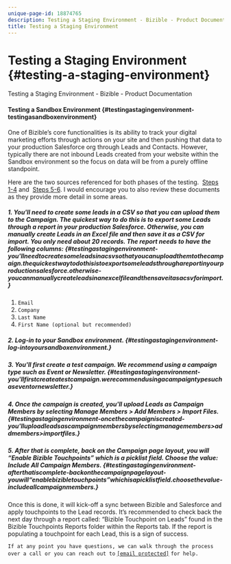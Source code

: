 ```yaml
---
unique-page-id: 18874765
description: Testing a Staging Environment - Bizible - Product Documentation
title: Testing a Staging Environment
---
```


# Testing a Staging Environment {#testing-a-staging-environment}

Testing a Staging Environment - Bizible - Product Documentation

#### Testing a Sandbox Environment {#testingastagingenvironment-testingasandboxenvironment}

One of Bizible’s core functionalities is its ability to track your digital marketing efforts through actions on your site and then pushing that data to your production Salesforce org through Leads and Contacts. However, typically there are not inbound Leads created from your website within the Sandbox environment so the focus on data will be from a purely offline standpoint.

Here are the two sources referenced for both phases of the testing.&nbsp; [Steps 1-4](http://help.salesforce.com/apex/HTViewHelpDoc?id=lead_import_wizard.htm&language=en_US)&nbsp;and&nbsp; [Steps 5-6](http://docs.marketo.com/x/6AAgAQ). I would encourage you to also review these documents as they provide more detail in some areas.

##### 1. You'll need to create some leads in a CSV so that you can upload them to the Campaign. The quickest way to do this is to export some Leads through a report in your production Salesforce. Otherwise, you can manually create Leads in an Excel file and then save it as a CSV for import. You only need about 20 records. The report needs to have the following columns: {#testingastagingenvironment-you'llneedtocreatesomeleadsinacsvsothatyoucanuploadthemtothecampaign.thequickestwaytodothisistoexportsomeleadsthroughareportinyourproductionsalesforce.otherwise-youcanmanuallycreateleadsinanexcelfileandthensaveitasacsvforimport.}

1. `Email`
1. `Company`
1. `Last Name`
1. `First Name (optional but recommended)`

##### 2. Log-in to your Sandbox environment. {#testingastagingenvironment-log-intoyoursandboxenvironment.}

##### 3. You'll first create a test campaign. We recommend using a campaign type such as Event or Newsletter. {#testingastagingenvironment-you'llfirstcreateatestcampaign.werecommendusingacampaigntypesuchaseventornewsletter.}

##### 4. Once the campaign is created, you'll upload Leads as Campaign Members by selecting Manage Members > Add Members > Import Files. {#testingastagingenvironment-oncethecampaigniscreated-you'lluploadleadsascampaignmembersbyselectingmanagemembers>addmembers>importfiles.}

##### 5. After that is complete, back on the Campaign page layout, you will “Enable Bizible Touchpoints” which is a picklist field. Choose the value: Include All Campaign Members. {#testingastagingenvironment-afterthatiscomplete-backonthecampaignpagelayout-youwill“enablebizibletouchpoints”whichisapicklistfield.choosethevalue-includeallcampaignmembers.}

Once this is done, it will kick-off a sync between Bizible and Salesforce and apply touchpoints to the Lead records. It’s recommended to check back the next day through a report called: “Bizible Touchpoint on Leads” found in the Bizible Touchpoints Reports folder within the Reports tab. If the report is populating a touchpoint for each Lead, this is a sign of success.

`If at any point you have questions, we can walk through the process over a call or you can reach out to` [ `[email protected]`](http://docs.marketo.com/cdn-cgi/l/email-protection#c4b7b1b4b4abb6b084a6adbeada6a8a1eaa7aba9) `for help.`
